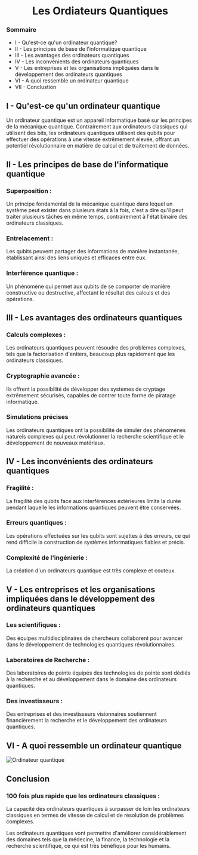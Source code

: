 # <center>Les Ordiateurs Quantiques</center>

### Sommaire

- I - Qu'est-ce qu'un ordinateur quantique?
- II - Les principes de base de l'informatique quantique
- III - Les avantages des ordinateurs quantiques
- IV - Les inconvénients des ordinateurs quantiques
- V - Les entreprises et les organisations impliquées dans le développement des ordinateurs quantiques
- VI - A quoi ressemble un ordinateur quantique
- VII - Conclustion 

## I - Qu'est-ce qu'un ordinateur quantique

Un ordinateur quantique est un appareil informatique basé sur les principes de la mécanique quantique. Contrairement aux ordinateurs classiques qui utilisent des bits, les ordinateurs quantiques utilisent des qubits pour effectuer des opérations à une vitesse extrêmement élevée, offrant un potentiel révolutionnaire en matière de calcul et de traitement de données.

## II - Les principes de base de l'informatique quantique

### Superposition :
Un principe fondamental de la mécanique quantique dans lequel un système peut exister dans plusieurs états à la fois, c'est a dire qu'il peut traiter plusieurs tâches en même temps, contrairement à l'état binaire des ordinateurs classiques.

### Entrelacement :
Les qubits peuvent partager des informations de manière instantanée, établissant ainsi des liens uniques et efficaces entre eux.

### Interférence quantique :
Un phénomène qui permet aux qubits de se comporter de manière constructive ou destructive, affectant le résultat des calculs et des opérations.

## III - Les avantages des ordinateurs quantiques

### Calculs complexes :
Les ordinateurs quantiques peuvent résoudre des problèmes complexes, tels que la factorisation d'entiers, beaucoup plus rapidement que les ordinateurs classiques.

### Cryptographie avancée :
Ils offrent la possibilité de développer des systèmes de cryptage extrêmement sécurisés, capables de contrer toute forme de piratage informatique.

### Simulations précises
Les ordinateurs quantiques ont la possibilité de simuler des phénomènes naturels complexes qui peut révolutionner la recherche scientifique et le développement de nouveaux matériaux.

## IV - Les inconvénients des ordinateurs quantiques

### Fragilité : 
La fragilité des qubits face aux interférences extérieures limite la durée pendant laquelle les informations quantiques peuvent être conservées.

### Erreurs quantiques :
Les opérations effectuées sur les qubits sont sujettes à des erreurs, ce qui rend difficile la construction de systèmes informatiques fiables et précis.

### Complexité de l'ingénierie : 
La création d'un ordinateurs quantique est très complexe et couteux.

## V - Les entreprises et les organisations impliquées dans le développement des ordinateurs quantiques

### Les scientifiques : 
Des équipes multidisciplinaires de chercheurs collaborent pour avancer dans le développement de technologies quantiques révolutionnaires.

### Laboratoires de Recherche :
Des laboratoires de pointe équipés des technologies de pointe sont dédiés à la recherche et au développement dans le domaine des ordinateurs quantiques.

### Des investisseurs :
Des entreprises et des investisseurs visionnaires soutiennent financièrement la recherche et le développement des ordinateurs quantiques.

## VI - A quoi ressemble un ordinateur quantique
![Ordinateur quantique](https://www.electronicsforu.com/wp-contents/uploads/2020/08/Quantum-computer-566x1024.jpg)


## Conclusion

### 100 fois plus rapide que les ordinateurs classiques :
La capacité des ordinateurs quantiques à surpasser de loin les ordinateurs classiques en termes de vitesse de calcul et de résolution de problèmes complexes.

Les ordinateurs quantiques vont permettre d'améliorer considérablement des domaines tels que la médecine, la finance, la technologie et la recherche scientifique, ce qui est très bénéfique pour les humains.